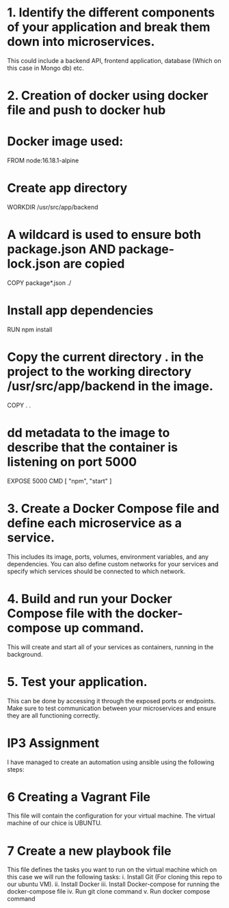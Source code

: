 # 1. Identify the different components of your application and break them down into microservices. 
This could include a backend API, frontend application, database (Which on  this case in Mongo db) etc.

# 2. Creation of docker using docker file and push to docker hub
# Docker image used:
FROM node:16.18.1-alpine

# Create app directory
WORKDIR /usr/src/app/backend

# A wildcard is used to ensure both package.json AND package-lock.json are copied
COPY package*.json ./

# Install app dependencies
RUN npm install

# Copy the current directory . in the project to the working directory /usr/src/app/backend in the image.
COPY . .

# dd metadata to the image to describe that the container is listening on port 5000
EXPOSE 5000
CMD [ "npm", "start" ]

# 3. Create a Docker Compose file and define each microservice as a service.
This includes its image, ports, volumes, environment variables, and any dependencies. You can also define custom networks for your services and specify which services should be connected to which network.

# 4. Build and run your Docker Compose file with the docker-compose up command. 
This will create and start all of your services as containers, running in the background.

# 5. Test your application.
This can be done by accessing it through the exposed ports or endpoints. Make sure to test communication between your microservices and ensure they are all functioning correctly.

# IP3 Assignment

I have managed to create an automation using ansible using the following steps:

# 6 Creating a Vagrant File
This file will contain the configuration for your virtual machine. The virtual machine of our chice is UBUNTU.

# 7 Create a new playbook file
This file defines the tasks you want to run on the virtual machine which on this case we will run the following tasks: 
i.   Install Git (For cloning this repo to our ubuntu VM).
ii.  Install Docker 
iii. Install Docker-compose for running the docker-compose file
iv.  Run git clone command
v.   Run docker compose command

